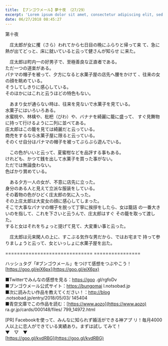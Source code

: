 ```yaml
---
title: 【ブンゴウメール】夢十夜 （27/29）
excerpt: 'Lorem ipsum dolor sit amet, consectetur adipiscing elit, sed do eiusmod tempor incididunt ut labore et dolore magna aliqua. Praesent elementum facilisis leo vel fringilla est ullamcorper eget. At imperdiet dui accumsan sit amet nulla facilisi morbi tempus.'
date: 06/27/2018 08:45:27
---
```


第十夜

  
　庄太郎が女に攫（さら）われてから七日目の晩にふらりと帰って来 て、急に熱が出てどっと、床に就いていると云って健さんが知らせ に来た。

  
　庄太郎は町内一の好男子で、至極善良な正直者である。  
ただ一つの道楽がある。  
パナマの帽子を被って、夕方になると水菓子屋の店先へ腰をかけて 、往来の女の顔を眺めている。  
そうしてしきりに感心している。  
そのほかにはこれと云うほどの特色もない。

  
　あまり女が通らない時は、往来を見ないで水菓子を見ている。  
水菓子にはいろいろある。  
水蜜桃や、林檎や、枇杷（びわ）や、バナナを綺麗に籠に盛って、 すぐ見舞物に持って行けるように二列に並べてある。  
庄太郎はこの籠を見ては綺麗だと云っている。  
商売をするなら水菓子屋に限ると云っている。  
そのくせ自分はパナマの帽子を被ってぶらぶら遊んでいる。

  
　この色がいいと云って、夏蜜柑などを品評する事もある。  
けれども、かつて銭を出して水菓子を買った事がない。  
ただでは無論食わない。  
色ばかり賞めている。

  
　ある夕方一人の女が、不意に店先に立った。  
身分のある人と見えて立派な服装をしている。  
その着物の色がひどく庄太郎の気に入った。  
その上庄太郎は大変女の顔に感心してしまった。  
そこで大事なパナマの帽子を脱って丁寧に挨拶をしたら、女は籠詰 の一番大きいのを指して、これを下さいと云うんで、庄太郎はすぐ その籠を取って渡した。  
すると女はそれをちょっと提げて見て、大変重い事と云った。

  
　庄太郎は元来閑人の上に、すこぶる気作な男だから、ではお宅まで 持って参りましょうと云って、女といっしょに水菓子屋を出た。

\============================== ================

ハッシュタグ「#ブンゴウメール」をつけて感想をつぶやこう！ [https://goo.gl/eiX6px](https://goo.gl/eiX6px)

■Twitterでみんなの感想を見る：[https://goo](https://goo) .gl/rgfoDv  
■ブンゴウメール公式サイト：[https://bungomai](https://bungomai) l.notsobad.jp  
■次に読みたい作品を教えてください！：[http://blog](http://blog) .notsobad.jp/entry/2018/05/03/ 145404  
■青空文庫でこの作品を読む：[https://www.aozo](https://www.aozo) ra.gr.jp/cards/000148/files/ 799\_14972.html

\[PR\] Facebookを使って、みんなに知られず婚活ができる神アプ リ！毎月4000人以上に恋人ができている実績あり。まずは試し てみて！  
▼　▽　▼  
[https://goo.gl/kvdRBG](https://goo.gl/kvdRBG)